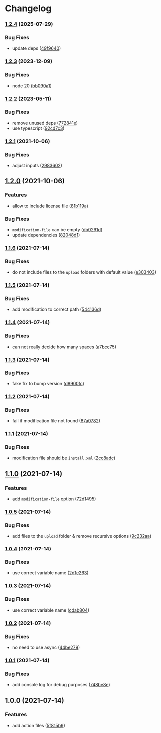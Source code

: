 # Changelog

### [1.2.4](https://www.github.com/brokeyourbike/prepare-opencart-module-action/compare/v1.2.3...v1.2.4) (2025-07-29)


### Bug Fixes

* update deps ([49f9640](https://www.github.com/brokeyourbike/prepare-opencart-module-action/commit/49f9640713a483ab9ab0a3b3d90c64aa3020b936))

### [1.2.3](https://www.github.com/brokeyourbike/prepare-opencart-module-action/compare/v1.2.2...v1.2.3) (2023-12-09)


### Bug Fixes

* node 20 ([bb090a1](https://www.github.com/brokeyourbike/prepare-opencart-module-action/commit/bb090a16b8c0e704853b4f80562210ccbd65dafe))

### [1.2.2](https://www.github.com/brokeyourbike/prepare-opencart-module-action/compare/v1.2.1...v1.2.2) (2023-05-11)


### Bug Fixes

* remove unused deps ([772841e](https://www.github.com/brokeyourbike/prepare-opencart-module-action/commit/772841e31ef4206f6e3064a99d7738ccfc713de9))
* use typescript ([92cd7c3](https://www.github.com/brokeyourbike/prepare-opencart-module-action/commit/92cd7c3966a50254c4dfa8014f866a912aa341b6))

### [1.2.1](https://www.github.com/brokeyourbike/prepare-opencart-module-action/compare/v1.2.0...v1.2.1) (2021-10-06)


### Bug Fixes

* adjust inputs ([2983602](https://www.github.com/brokeyourbike/prepare-opencart-module-action/commit/29836023ca7b84d7e05dd36646d4c3b15a5c0897))

## [1.2.0](https://www.github.com/brokeyourbike/prepare-opencart-module-action/compare/v1.1.6...v1.2.0) (2021-10-06)


### Features

* allow to include license file ([81b119a](https://www.github.com/brokeyourbike/prepare-opencart-module-action/commit/81b119ae7f43ddd467deadbbb97af9b05b442c15))


### Bug Fixes

* `modification-file` can be empty ([db0291d](https://www.github.com/brokeyourbike/prepare-opencart-module-action/commit/db0291d851a78845903f2b8ffc7d6686c477cd42))
* update dependencies ([82048d1](https://www.github.com/brokeyourbike/prepare-opencart-module-action/commit/82048d1bdae615ca755e7fe75e0ca10b1e4e94a3))

### [1.1.6](https://www.github.com/brokeyourbike/prepare-opencart-module-action/compare/v1.1.5...v1.1.6) (2021-07-14)


### Bug Fixes

* do not include files to the `upload` folders with default value ([e303403](https://www.github.com/brokeyourbike/prepare-opencart-module-action/commit/e303403a8135a5c90d7459d153dfd5e537186062))

### [1.1.5](https://www.github.com/brokeyourbike/prepare-opencart-module-action/compare/v1.1.4...v1.1.5) (2021-07-14)


### Bug Fixes

* add modification to correct path ([544136d](https://www.github.com/brokeyourbike/prepare-opencart-module-action/commit/544136d0b1efd28efd0b02ec67069c46aa58d2ea))

### [1.1.4](https://www.github.com/brokeyourbike/prepare-opencart-module-action/compare/v1.1.3...v1.1.4) (2021-07-14)


### Bug Fixes

* can not really decide how many spaces ([a7bcc75](https://www.github.com/brokeyourbike/prepare-opencart-module-action/commit/a7bcc750ba10dcaea27645ecc4402eb555ff73af))

### [1.1.3](https://www.github.com/brokeyourbike/prepare-opencart-module-action/compare/v1.1.2...v1.1.3) (2021-07-14)


### Bug Fixes

* fake fix to bump version ([d8900fc](https://www.github.com/brokeyourbike/prepare-opencart-module-action/commit/d8900fc964ea62434098c965cb4b36c7f4a60063))

### [1.1.2](https://www.github.com/brokeyourbike/prepare-opencart-module-action/compare/v1.1.1...v1.1.2) (2021-07-14)


### Bug Fixes

* fail if modification file not found ([87a0782](https://www.github.com/brokeyourbike/prepare-opencart-module-action/commit/87a0782153fac8920f4bd9f2ec215a16a0158f18))

### [1.1.1](https://www.github.com/brokeyourbike/action-release-opencart-module/compare/v1.1.0...v1.1.1) (2021-07-14)


### Bug Fixes

* modification file should be `install.xml` ([2cc8adc](https://www.github.com/brokeyourbike/action-release-opencart-module/commit/2cc8adca50708b321304145a9e8bed75f1271ff9))

## [1.1.0](https://www.github.com/brokeyourbike/action-release-opencart-module/compare/v1.0.5...v1.1.0) (2021-07-14)


### Features

* add `modification-file` option ([72d1495](https://www.github.com/brokeyourbike/action-release-opencart-module/commit/72d1495e5e7d36e49bb02b752cf32714854b3749))

### [1.0.5](https://www.github.com/brokeyourbike/action-release-opencart-module/compare/v1.0.4...v1.0.5) (2021-07-14)


### Bug Fixes

* add files to the `upload` folder & remove recursive options ([9c232aa](https://www.github.com/brokeyourbike/action-release-opencart-module/commit/9c232aa21ddab6cb8d565e172346a94da6d4a13b))

### [1.0.4](https://www.github.com/brokeyourbike/action-release-opencart-module/compare/v1.0.3...v1.0.4) (2021-07-14)


### Bug Fixes

* use correct variable name ([2d1e263](https://www.github.com/brokeyourbike/action-release-opencart-module/commit/2d1e2639544413e80661964965e6bbb9c8e0c4d3))

### [1.0.3](https://www.github.com/brokeyourbike/action-release-opencart-module/compare/v1.0.2...v1.0.3) (2021-07-14)


### Bug Fixes

* use correct variable name ([cdab804](https://www.github.com/brokeyourbike/action-release-opencart-module/commit/cdab804539501fa907defb9d9dbf1b1be703e8fb))

### [1.0.2](https://www.github.com/brokeyourbike/action-release-opencart-module/compare/v1.0.1...v1.0.2) (2021-07-14)


### Bug Fixes

* no need to use async ([44be279](https://www.github.com/brokeyourbike/action-release-opencart-module/commit/44be279c44c136a3694306efd84b525ad4d33cb0))

### [1.0.1](https://www.github.com/brokeyourbike/action-release-opencart-module/compare/v1.0.0...v1.0.1) (2021-07-14)


### Bug Fixes

* add console log for debug purposes ([748be8e](https://www.github.com/brokeyourbike/action-release-opencart-module/commit/748be8ea154650f2f3f67695bbddb3691597e185))

## 1.0.0 (2021-07-14)


### Features

* add action files ([5f815b9](https://www.github.com/brokeyourbike/action-release-opencart-module/commit/5f815b91868a7c8d776e03652ea783ba110a72a9))
